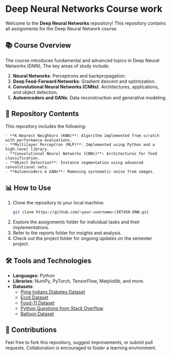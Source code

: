 # Deep Neural Networks Course work

Welcome to the **Deep Neural Networks** repository! This repository contains all assignments for the Deep Neural Network course.

## 📚 Course Overview

The course introduces fundamental and advanced topics in Deep Neural Networks (DNN), The key areas of study include:

2. **Neural Networks**: Perceptrons and backpropagation.
3. **Deep Feed-Forward Networks**: Gradient descent and optimization.
4. **Convolutional Neural Networks (CNNs)**: Architectures, applications, and object detection.
6. **Autoencoders and GANs**: Data reconstruction and generative modeling.

   
## 💂️ Repository Contents

This repository includes the following:

    - **K-Nearest Neighbors (KNN)**: Algorithm implemented from scratch with performance evaluations.
    - **Multilayer Perceptron (MLP)**: Implemented using Python and a high-level library.
    - **Convolutional Neural Networks (CNNs)**: Architectures for food classification.
    - **Object Detection**: Instance segmentation using advanced convolutional nets.
    - **Autoencoders & GANs**: Removing systematic noise from images.

## 📊 How to Use

1. Clone the repository to your local machine:
   ```bash
   git clone https://github.com/<your-username>/IKT450-DNN.git
   ```
2. Explore the assignments folder for individual tasks and their implementations.
3. Refer to the reports folder for insights and analysis.
4. Check out the project folder for ongoing updates on the semester project.

## 🛠 Tools and Technologies

- **Languages**: Python
- **Libraries**: NumPy, PyTorch, TensorFlow, Matplotlib, and more.
- **Datasets**: 
    - [Pima Indians Diabetes Dataset](https://www.kaggle.com/kumargh/pimaindiansdiabetescsv)
    - [Ecoli Dataset](https://archive.ics.uci.edu/ml/datasets/Ecoli)
    - [Food-11 Dataset](https://mmspg.epfl.ch/food-image-datasets)
    - [Python Questions from Stack Overflow](https://www.kaggle.com/stackoverflow/pythonquestions)
    - [Balloon Dataset](https://github.com/matterport/Mask_RCNN/releases)

## 🤝 Contributions

Feel free to fork this repository, suggest improvements, or submit pull requests. Collaboration is encouraged to foster a learning environment.
